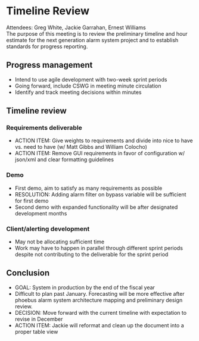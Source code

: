 # Timeline Review

Attendees: Greg White, Jackie Garrahan, Ernest Williams  
The purpose of this meeting is to review the preliminary timeline and hour estimate for the next generation alarm system project and to establish standards for progress reporting.

## Progress management
* Intend to use agile development with two-week sprint periods
* Going forward, include CSWG in meeting minute circulation
* Identify and track meeting decisions within minutes

## Timeline review
### Requirements deliverable
* ACTION ITEM: Give weights to requirements and divide into nice to have vs. need to have (w/ Matt Gibbs and William Colocho)
* ACTION ITEM: Remove GUI requirements in favor of configuration w/ json/xml and clear formatting guidelines

### Demo
* First demo, aim to satisfy as many requirements as possible
* RESOLUTION: Adding alarm filter on bypass variable will be sufficient for first demo
* Second demo with expanded functionality will be after designated development months

### Client/alerting development
* May not be allocating sufficient time
* Work may have to happen in parallel through different sprint periods despite not contributing to the deliverable for the sprint period

## Conclusion
* GOAL: System in production by the end of the fiscal year
* Difficult to plan past January. Forecasting will be more effective after phoebus alarm system architecture mapping and preliminary design review. 
* DECISION: Move forward with the current timeline with expectation to revise in December
* ACTION ITEM: Jackie will reformat and clean up the document into a proper table view
